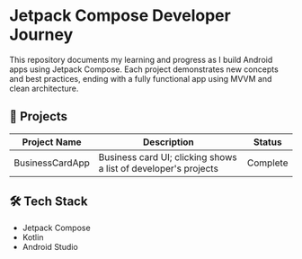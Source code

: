 # Jetpack Compose Developer Journey

This repository documents my learning and progress as I build Android apps using Jetpack Compose. Each project demonstrates new concepts and best practices, ending with a fully functional app using MVVM and clean architecture.

## 📱 Projects

| Project Name         | Description                                                      | Status    |
|---------------------|------------------------------------------------------------------|-----------|
| BusinessCardApp     | Business card UI; clicking shows a list of developer's projects | Complete  |

## 🛠️ Tech Stack
- Jetpack Compose
- Kotlin
- Android Studio

<!-- This README will be updated as I add more projects and learn new concepts. Stay tuned! -->